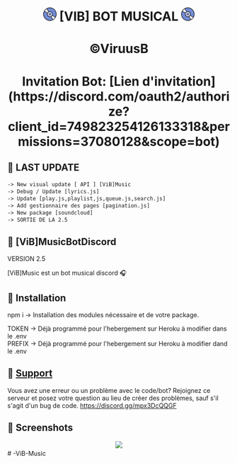 <h1 align="center"><img src="./assets/Music.gif" width="30px"> [VIB] BOT MUSICAL <img src="./assets/Music.gif" width="30px"></h1>

<h1 align="center">©ViruusB  </h1>

<h1 align="center">Invitation Bot: [Lien d'invitation] (https://discord.com/oauth2/authorize?client_id=749823254126133318&permissions=37080128&scope=bot) </div></h1> 


## 📝 LAST UPDATE  
```  
-> New visual update [ API ] [ViB]Music  
-> Debug / Update [lyrics.js]  
-> Update [play.js,playlist,js,queue.js,search.js]  
-> Add gestionnaire des pages [pagination.js]  
-> New package [soundcloud]  
-> SORTIE DE LA 2.5  
```


## 📝 [ViB]MusicBotDiscord  

VERSION 2.5  

[ViB]Music est un bot musical discord 🎧  


## 📝 Installation  

npm i -> Installation des modules nécessaire et de votre package.  

TOKEN -> Déjà programmé pour l'hebergement sur Heroku à modifier dans le .env  
PREFIX -> Déjà programmé pour l'hebergement sur Heroku à modifier dand le .env  


## 📝 [Support](https://discord.gg/mpx3DcQQGF)  

Vous avez une erreur ou un problème avec le code/bot? Rejoignez ce serveur et posez votre question au lieu de créer des problèmes, sauf s'il s'agit d'un bug de code. https://discord.gg/mpx3DcQQGF  


## 📸 Screenshots  

<div align="center"><img src="https://i.imgur.com/pY04kgQ.png"></div>
# -ViB-Music
